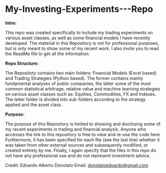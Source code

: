 # My-Investing-Experiments---Repo

**Intro:**

This repo was created specifically to include my trading experiments on various asset classes, as well as some financial models I have recently developed.  The material in this Repository is not for professional purposes, but is only meant to show some of my recent work. I also invite you to read the ReadMe file to get all the information.

**Repo Structure:**

The Repositoty contains two main folders: Financial Models (Excel based) and Trading Strategies (Python based). The former contains mainly fundamental analyses of public companies, the latter some of the most common statistical arbitrage, relative value and machine learning strategies on various asset classes such as: Equities, Commodities, FX and Indexes. The latter folder is divided into sub-folders according to the strategy applied and the asset class.

**Purpose:**

The purpose of this Repository is limited to showing and disclosing some of my recent experiments in trading and financial analysis. Anyone who accesses the link to this repository is free to view and re-use the code here. Furthermore, it has been specified for each file (see the last line) whether it was taken from other external sources and subsequently modified, or created entirely by me.  Finally, I again specify that the files in this repo do not have any professional use and do not represent investment advice.

Credit: Edoardo Alberto Donolato
Email: donolatoedoardo@gmail.com
